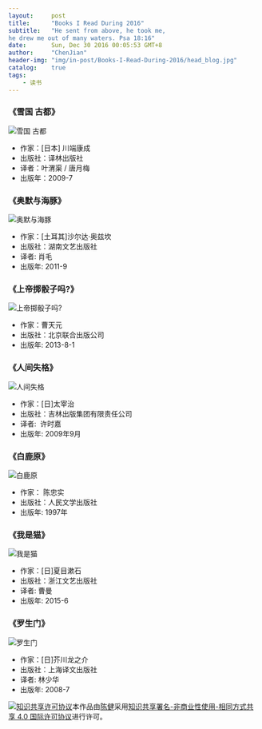 ---layout:     posttitle:      "Books I Read During 2016"subtitle:   "He sent from above, he took me,he drew me out of many waters. Psa 18:16"date:       Sun, Dec 30 2016 00:05:53 GMT+8author:     "ChenJian"header-img: "img/in-post/Books-I-Read-During-2016/head_blog.jpg"catalog:    truetags:    - 读书---### 《雪国 古都》![雪国 古都](https://img1.doubanio.com/lpic/s4039518.jpg)- 作家：[日本] 川端康成 - 出版社：译林出版社- 译者：叶渭渠 / 唐月梅 - 出版年：2009-7### 《奥默与海豚》![奥默与海豚](https://img3.doubanio.com/lpic/s6832012.jpg)- 作家：[土耳其]沙尔达·奥兹坎 - 出版社：湖南文艺出版社- 译者: 肖毛- 出版年: 2011-9### 《上帝掷骰子吗?》![上帝掷骰子吗?](https://img5.doubanio.com/lpic/s27746676.jpg)- 作家：曹天元- 出版社：北京联合出版公司- 出版年: 2013-8-1### 《人间失格》![人间失格](https://img5.doubanio.com/lpic/s6100756.jpg)- 作家：[日]太宰治 - 出版社：吉林出版集团有限责任公司- 译者:  许时嘉- 出版年: 2009年9月### 《白鹿原》![白鹿原](https://img1.doubanio.com/lpic/s9137567.jpg)- 作家： 陈忠实- 出版社：人民文学出版社- 出版年: 1997年### 《我是猫》![我是猫](https://img1.doubanio.com/lpic/s28124077.jpg)- 作家：[日]夏目漱石- 出版社：浙江文艺出版社- 译者: 曹曼- 出版年: 2015-6### 《罗生门》![罗生门](https://img1.doubanio.com/lpic/s3435158.jpg)- 作家：[日]芥川龙之介- 出版社：上海译文出版社- 译者: 林少华- 出版年: 2008-7<a rel="license" href="http://creativecommons.org/licenses/by-nc-sa/4.0/"><img alt="知识共享许可协议" style="border-width:0" src="https://i.creativecommons.org/l/by-nc-sa/4.0/88x31.png" /></a>本作品由<a xmlns:cc="http://creativecommons.org/ns#" href="https://o-my-chenjian.com/2016/12/30/Books-I-Read-During-2016/" property="cc:attributionName" rel="cc:attributionURL">陈健</a>采用<a rel="license" href="http://creativecommons.org/licenses/by-nc-sa/4.0/">知识共享署名-非商业性使用-相同方式共享 4.0 国际许可协议</a>进行许可。